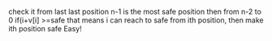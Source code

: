 check it from last
last position n-1 is the most safe position
then from n-2 to 0
if(i+v[i] >=safe
that means i can reach to safe from ith position, then make ith position safe
Easy!